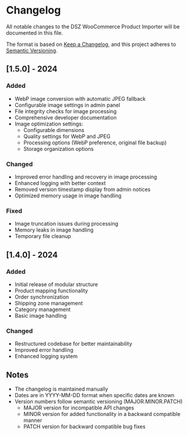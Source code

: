 # Changelog
All notable changes to the DSZ WooCommerce Product Importer will be documented in this file.

The format is based on [Keep a Changelog](https://keepachangelog.com/en/1.0.0/),
and this project adheres to [Semantic Versioning](https://semver.org/spec/v2.0.0.html).

## [1.5.0] - 2024
### Added
- WebP image conversion with automatic JPEG fallback
- Configurable image settings in admin panel
- File integrity checks for image processing
- Comprehensive developer documentation
- Image optimization settings:
  - Configurable dimensions
  - Quality settings for WebP and JPEG
  - Processing options (WebP preference, original file backup)
  - Storage organization options

### Changed
- Improved error handling and recovery in image processing
- Enhanced logging with better context
- Removed version timestamp display from admin notices
- Optimized memory usage in image handling

### Fixed
- Image truncation issues during processing
- Memory leaks in image handling
- Temporary file cleanup

## [1.4.0] - 2024
### Added
- Initial release of modular structure
- Product mapping functionality
- Order synchronization
- Shipping zone management
- Category management
- Basic image handling

### Changed
- Restructured codebase for better maintainability
- Improved error handling
- Enhanced logging system

## Notes
- The changelog is maintained manually
- Dates are in YYYY-MM-DD format when specific dates are known
- Version numbers follow semantic versioning (MAJOR.MINOR.PATCH)
  - MAJOR version for incompatible API changes
  - MINOR version for added functionality in a backward compatible manner
  - PATCH version for backward compatible bug fixes
